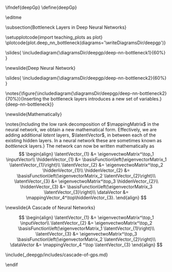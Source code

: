 \ifndef{deepGp}
\define{deepGp}

\editme

\subsection{Bottleneck Layers in Deep Neural Networks}

\setupplotcode{import teaching_plots as plot}
\plotcode{plot.deep_nn_bottleneck(diagrams='\writeDiagramsDir/deepgp')}


\slides{
\includediagram{\diagramsDir/deepgp/deep-nn-bottleneck1}{60%}
}

\newslide{Deep Neural Network}

\slides{
\includediagram{\diagramsDir/deepgp/deep-nn-bottleneck2}{60%}
}

\notes{\figure{\includediagram{\diagramsDir/deepgp/deep-nn-bottleneck2}{70%}}{Inserting the bottleneck layers introduces a new set of variables.}{deep-nn-bottleneck}}

\newslide{Mathematically}

\notes{Including the low rank decomposition of $\mappingMatrix$ in the neural network, we obtain a new mathematical form. Effectively, we are adding additional *latent* layers, $\latentVector$, in between each of the existing hidden layers. In a neural network these are sometimes known as *bottleneck* layers.} The network can now be written mathematically as
$$
\begin{align}
  \latentVector_{1} &= \eigenvectwoMatrix^\top_1 \inputVector\\
  \hiddenVector_{1} &= \basisFunction\left(\eigenvectorMatrix_1 \latentVector_{1}\right)\\
  \latentVector_{2} &= \eigenvectwoMatrix^\top_2 \hiddenVector_{1}\\
  \hiddenVector_{2} &= \basisFunction\left(\eigenvectorMatrix_2 \latentVector_{2}\right)\\
  \latentVector_{3} &= \eigenvectwoMatrix^\top_3 \hiddenVector_{2}\\
  \hiddenVector_{3} &= \basisFunction\left(\eigenvectorMatrix_3 \latentVector_{3}\right)\\
  \dataVector &= \mappingVector_4^\top\hiddenVector_{3}.
\end{align}
$$

\newslide{A Cascade of Neural Networks}

$$
\begin{align}
  \latentVector_{1} &= \eigenvectwoMatrix^\top_1 \inputVector\\
  \latentVector_{2} &= \eigenvectwoMatrix^\top_2 \basisFunction\left(\eigenvectorMatrix_1 \latentVector_{1}\right)\\
  \latentVector_{3} &= \eigenvectwoMatrix^\top_3 \basisFunction\left(\eigenvectorMatrix_2 \latentVector_{2}\right)\\
  \dataVector &= \mappingVector_4 ^\top \latentVector_{3}
\end{align}
$$

\include{_deepgp/includes/cascade-of-gps.md}

\endif
